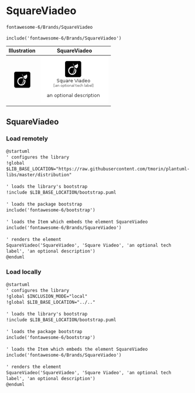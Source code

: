 # SquareViadeo


```text
fontawesome-6/Brands/SquareViadeo
```

```text
include('fontawesome-6/Brands/SquareViadeo')
```



| Illustration | SquareViadeo |
| :---: | :---: |
| ![illustration for Illustration](../../fontawesome-6/Brands/SquareViadeo.png) | ![illustration for SquareViadeo](../../fontawesome-6/Brands/SquareViadeo.Local.png) |




## SquareViadeo

### Load remotely
```plantuml
@startuml
' configures the library
!global $LIB_BASE_LOCATION="https://raw.githubusercontent.com/tmorin/plantuml-libs/master/distribution"

' loads the library's bootstrap
!include $LIB_BASE_LOCATION/bootstrap.puml

' loads the package bootstrap
include('fontawesome-6/bootstrap')

' loads the Item which embeds the element SquareViadeo
include('fontawesome-6/Brands/SquareViadeo')

' renders the element
SquareViadeo('SquareViadeo', 'Square Viadeo', 'an optional tech label', 'an optional description')
@enduml
```

### Load locally
```plantuml
@startuml
' configures the library
!global $INCLUSION_MODE="local"
!global $LIB_BASE_LOCATION="../.."

' loads the library's bootstrap
!include $LIB_BASE_LOCATION/bootstrap.puml

' loads the package bootstrap
include('fontawesome-6/bootstrap')

' loads the Item which embeds the element SquareViadeo
include('fontawesome-6/Brands/SquareViadeo')

' renders the element
SquareViadeo('SquareViadeo', 'Square Viadeo', 'an optional tech label', 'an optional description')
@enduml
```

